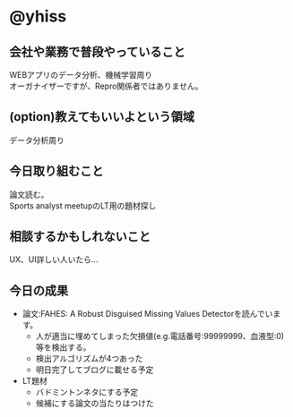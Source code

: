 # @yhiss

## 会社や業務で普段やっていること
WEBアプリのデータ分析、機械学習周り  
オーガナイザーですが、Repro関係者ではありません。

## (option)教えてもいいよという領域
データ分析周り

## 今日取り組むこと
論文読む。  
Sports analyst meetupのLT用の題材探し

## 相談するかもしれないこと
UX、UI詳しい人いたら...

## 今日の成果
- 論文:FAHES: A Robust Disguised Missing Values Detectorを読んでいます。
  - 人が適当に埋めてしまった欠損値(e.g.電話番号:99999999、血液型:0)等を検出する。
  - 検出アルゴリズムが4つあった
  - 明日完了してブログに載せる予定
- LT題材
  - バドミントンネタにする予定
  - 候補にする論文の当たりはつけた
